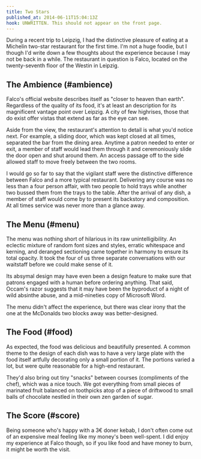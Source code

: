 ```yaml
---
title: Two Stars
published_at: 2014-06-11T15:04:13Z
hook: UNWRITTEN. This should not appear on the front page.
---
```


During a recent trip to Leipzig, I had the distinctive pleasure of eating at a
Michelin two-star restaurant for the first time. I'm not a huge foodie, but I
though I'd write down a few thoughts about the experience because I may not be
back in a while. The restaurant in question is Falco, located on the
twenty-seventh floor of the Westin in Leipzig.

## The Ambience (#ambience)

Falco's official website describes itself as "closer to heaven than earth".
Regardless of the quality of its food, it's at least an description for its
magnificent vantage point over Leipzig. A city of few highrises, those that do
exist offer vistas that extend as far as the eye can see.

Aside from the view, the restaurant's attention to detail is what you'd notice
next. For example, a sliding door, which was kept closed at all times,
separated the bar from the dining area. Anytime a patron needed to enter or
exit, a member of staff would lead them through it and ceremoniously slide the
door open and shut around them. An access passage off to the side allowed staff
to move freely between the two rooms.

I would go so far to say that the vigilant staff were the distinctive
difference between Falco and a more typical restaurant. Delivering any course
was no less than a four person affair, with two people to hold trays while
another two bussed them from the trays to the table. After the arrival of any
dish, a member of staff would come by to present its backstory and composition.
At all times service was never more than a glance away.

## The Menu (#menu)

The menu was nothing short of hilarious in its raw unintelligibility. An
eclectic mixture of random font sizes and styles, erratic whitespace and
kerning, and deranged sectioning came together in harmony to ensure its total
opacity. It took the four of us three separate conversations with our waitstaff
before we could make sense of it.

Its absymal design may have even been a design feature to make sure that
patrons engaged with a human before ordering anything. That said, Occam's razor
suggests that it may have been the byproduct of a night of wild absinthe abuse,
and a mid-nineties copy of Microsoft Word.

The menu didn't affect the experience, but there was clear irony that the one
at the McDonalds two blocks away was better-designed.

## The Food (#food)

As expected, the food was delicious and beautifully presented. A common theme
to the design of each dish was to have a very large plate with the food itself
artfully decorating only a small portion of it. The portions varied a lot, but
were quite reasonable for a high-end restaurant.

They'd also bring out tiny "snacks" between courses (compliments of the chef),
which was a nice touch. We got everything from small pieces of marinated fruit
balanced on toothpicks atop of a piece of driftwood to small balls of chocolate
nestled in their own zen garden of sugar.

## The Score (#score)

Being someone who's happy with a 3€ doner kebab, I don't often come out of an
expensive meal feeling like my money's been well-spent. I did enjoy my
experience at Falco though, so if you like food and have money to burn, it
might be worth the visit.
